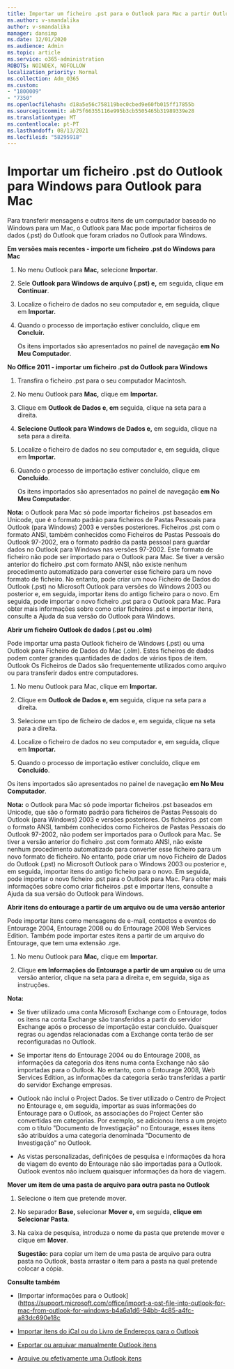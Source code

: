 ```yaml
---
title: Importar um ficheiro .pst para o Outlook para Mac a partir Outlook para Windows
ms.author: v-smandalika
author: v-smandalika
manager: dansimp
ms.date: 12/01/2020
ms.audience: Admin
ms.topic: article
ms.service: o365-administration
ROBOTS: NOINDEX, NOFOLLOW
localization_priority: Normal
ms.collection: Adm_O365
ms.custom:
- "1800009"
- "7350"
ms.openlocfilehash: d18a5e56c758119bec0cbed9e60fb015ff17855b
ms.sourcegitcommit: ab75f66355116e995b3cb5505465b31989339e28
ms.translationtype: MT
ms.contentlocale: pt-PT
ms.lasthandoff: 08/13/2021
ms.locfileid: "58295918"
---
```

# <a name="import-a-pst-file-from-outlook-for-windows-to-outlook-for-mac"></a>Importar um ficheiro .pst do Outlook para Windows para Outlook para Mac 

Para transferir mensagens e outros itens de um computador baseado no Windows para um Mac, o Outlook para Mac pode importar ficheiros de dados (.pst) do Outlook que foram criados no Outlook para Windows.

**Em versões mais recentes - importe um ficheiro .pst do Windows para Mac**

1. No menu Outlook para **Mac,** selecione **Importar**.

2. Sele **Outlook para Windows de arquivo (.pst) e,** em seguida, clique em **Continuar**.

3. Localize o ficheiro de dados no seu computador e, em seguida, clique em **Importar.**

4. Quando o processo de importação estiver concluído, clique em **Concluir.**

   Os itens importados são apresentados no painel de navegação **em No Meu Computador**.


**No Office 2011 - importar um ficheiro .pst do Outlook para Windows**

1. Transfira o ficheiro .pst para o seu computador Macintosh.

2. No menu Outlook para **Mac,** clique em **Importar.**

3. Clique em **Outlook de Dados e, em** seguida, clique na seta para a direita.

4. **Selecione Outlook para Windows de Dados e,** em seguida, clique na seta para a direita.

5. Localize o ficheiro de dados no seu computador e, em seguida, clique em **Importar.**

6. Quando o processo de importação estiver concluído, clique em **Concluído**.

   Os itens importados são apresentados no painel de navegação **em No Meu Computador**.

**Nota:** o Outlook para Mac só pode importar ficheiros .pst baseados em Unicode, que é o formato padrão para ficheiros de Pastas Pessoais para Outlook (para Windows) 2003 e versões posteriores. Ficheiros .pst com o formato ANSI, também conhecidos como Ficheiros de Pastas Pessoais do Outlook 97-2002, era o formato padrão da pasta pessoal para guardar dados no Outlook para Windows nas versões 97-2002. Este formato de ficheiro não pode ser importado para o Outlook para Mac. Se tiver a versão anterior do ficheiro .pst com formato ANSI, não existe nenhum procedimento automatizado para converter esse ficheiro para um novo formato de ficheiro. No entanto, pode criar um novo Ficheiro de Dados do Outlook (.pst) no Microsoft Outlook para versões do Windows 2003 ou posterior e, em seguida, importar itens do antigo ficheiro para o novo. Em seguida, pode importar o novo ficheiro .pst para o Outlook para Mac. Para obter mais informações sobre como criar ficheiros  .pst e importar itens, consulte a Ajuda da sua versão do Outlook para Windows.

**Abrir um ficheiro Outlook de dados (.pst ou .olm)**

Pode importar uma pasta Outlook ficheiro de Windows (.pst) ou uma Outlook para Ficheiro de Dados do Mac (.olm). Estes ficheiros de dados podem conter grandes quantidades de dados de vários tipos de item. Outlook Os Ficheiros de Dados são frequentemente utilizados como arquivo ou para transferir dados entre computadores.

1. No menu Outlook para Mac, clique em **Importar.**

2. Clique em **Outlook de Dados e, em** seguida, clique na seta para a direita.

3. Selecione um tipo de ficheiro de dados e, em seguida, clique na seta para a direita.

4. Localize o ficheiro de dados no seu computador e, em seguida, clique em **Importar.**

5. Quando o processo de importação estiver concluído, clique em **Concluído**.

Os itens importados são apresentados no painel de navegação **em No Meu Computador**.

**Nota:** o Outlook para Mac só pode importar ficheiros .pst baseados em Unicode, que são o formato padrão para ficheiros de Pastas Pessoais do Outlook (para Windows) 2003 e versões posteriores. Os ficheiros .pst com o formato ANSI, também conhecidos como Ficheiros de Pastas Pessoais do Outlook 97-2002, não podem ser importados para o Outlook para Mac. Se tiver a versão anterior do ficheiro .pst com formato ANSI, não existe nenhum procedimento automatizado para converter esse ficheiro para um novo formato de ficheiro. No entanto, pode criar um novo Ficheiro de Dados do Outlook (.pst) no Microsoft Outlook para o Windows 2003 ou posterior e, em seguida, importar itens do antigo ficheiro para o novo. Em seguida, pode importar o novo ficheiro .pst para o Outlook para Mac. Para obter mais informações sobre como criar ficheiros .pst e importar itens, consulte a Ajuda da sua versão do Outlook para Windows. 

**Abrir itens do entourage a partir de um arquivo ou de uma versão anterior**

Pode importar itens como mensagens de e-mail, contactos e eventos do Entourage 2004, Entourage 2008 ou do Entourage 2008 Web Services Edition. Também pode importar estes itens a partir de um arquivo do Entourage, que tem uma extensão .rge.

1. No menu Outlook para **Mac,** clique em **Importar.**

2. Clique **em Informações do Entourage a partir de um arquivo** ou de uma versão anterior, clique na seta para a direita e, em seguida, siga as instruções.

**Nota:**
- Se tiver utilizado uma conta Microsoft Exchange com o Entourage, todos os itens na conta Exchange são transferidos a partir do servidor Exchange após o processo de importação estar concluído. Quaisquer regras ou agendas relacionadas com a Exchange conta terão de ser reconfiguradas no Outlook.

- Se importar itens do Entourage 2004 ou do Entourage 2008, as informações da categoria dos itens numa conta Exchange não são importadas para o Outlook. No entanto, com o Entourage 2008, Web Services Edition, as informações da categoria serão transferidas a partir do servidor Exchange empresas.

- Outlook não inclui o Project Dados. Se tiver utilizado o Centro de Project no Entourage e, em seguida, importar as suas informações do Entourage para o Outlook, as associações do Project Center são convertidas em categorias. Por exemplo, se adicionou itens a um projeto com o título "Documento de Investigação" no Entourage, esses itens são atribuídos a uma categoria denominada "Documento de Investigação" no Outlook.

- As vistas personalizadas, definições de pesquisa e informações da hora de viagem do evento do Entourage não são importadas para a Outlook. Outlook eventos não incluem quaisquer informações da hora de viagem.

**Mover um item de uma pasta de arquivo para outra pasta no Outlook**

1. Selecione o item que pretende mover.

2. No separador **Base,** selecionar **Mover e,** em seguida, **clique em Selecionar Pasta**.

3. Na caixa de pesquisa, introduza o nome da pasta que pretende mover e clique em **Mover**.

   **Sugestão:** para copiar um item de uma pasta de arquivo para outra pasta no Outlook, basta arrastar o item para a pasta na qual pretende colocar a cópia.

**Consulte também**

- [Importar informações para o Outlook] (https://support.microsoft.com/office/import-a-pst-file-into-outlook-for-mac-from-outlook-for-windows-b4a6a1d6-94bb-4c85-a4fc-a83dc690e18c

- [Importar itens do iCal ou do Livro de Endereços para o Outlook](https://support.microsoft.com/office/import-ical-or-address-book-items-into-outlook-for-mac-0450a248-6a40-4f84-ba9c-6c545bc11639)


- [Exportar ou arquivar manualmente Outlook itens](https://support.microsoft.com/office/export-items-to-an-archive-file-in-outlook-for-mac-281a62bf-cc42-46b1-9ad5-6bda80ca3106)

- [Arquive ou efetivamente uma Outlook itens](https://support.microsoft.com/office/automatically-archive-or-back-up-outlook-for-mac-items-441fcce5-2262-4b64-ac8c-fa949df989f5)
